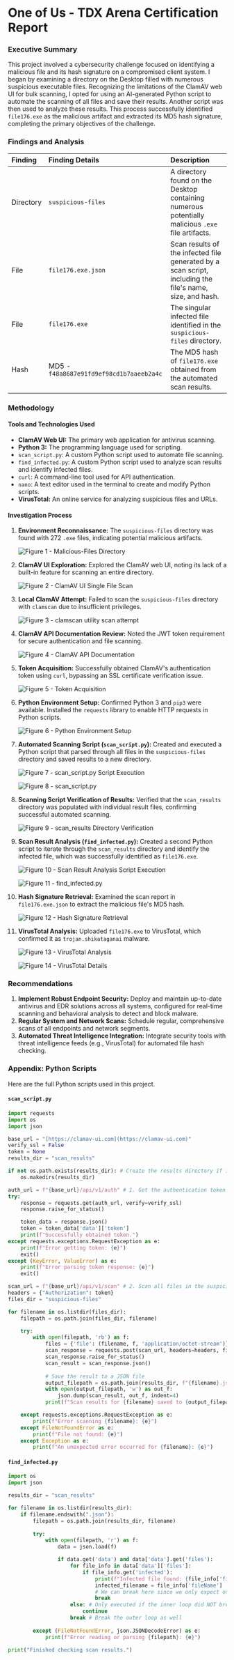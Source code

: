 # One of Us - TDX Arena Certification Report

### Executive Summary

This project involved a cybersecurity challenge focused on identifying a malicious file and its hash signature on a compromised client system. I began by examining a directory on the Desktop filled with numerous suspicious executable files. Recognizing the limitations of the ClamAV web UI for bulk scanning, I opted for using an AI-generated Python script to automate the scanning of all files and save their results. Another script was then used to analyze these results. This process successfully identified `file176.exe` as the malicious artifact and extracted its MD5 hash signature, completing the primary objectives of the challenge.

### Findings and Analysis

| Finding | Finding Details | Description |
| :--- | :--- | :--- |
| Directory | `suspicious-files` | A directory found on the Desktop containing numerous potentially malicious `.exe` file artifacts. |
| File | `file176.exe.json` | Scan results of the infected file generated by a scan script, including the file's name, size, and hash. |
| File | `file176.exe` | The singular infected file identified in the `suspicious-files` directory. |
| Hash | MD5 - `f48a8687e91fd9ef98cd1b7aaeeb2a4c` | The MD5 hash of `file176.exe` obtained from the automated scan results. |

### Methodology

#### Tools and Technologies Used

* **ClamAV Web UI:** The primary web application for antivirus scanning.
* **Python 3:** The programming language used for scripting.
* `scan_script.py`: A custom Python script used to automate file scanning.
* `find_infected.py`: A custom Python script used to analyze scan results and identify infected files.
* `curl`: A command-line tool used for API authentication.
* `nano`: A text editor used in the terminal to create and modify Python scripts.
* **VirusTotal:** An online service for analyzing suspicious files and URLs.

#### Investigation Process

1.  **Environment Reconnaissance:** The `suspicious-files` directory was found with 272 `.exe` files, indicating potential malicious artifacts.

    ![Figure 1 - Malicious-Files Directory](https://github.com/iagsalazar1-cs/Cybersecurity-Incident-Response/blob/main/01-One-of-Us/Images/Figure01_Malicious_Files_Directory.png)
  
2.  **ClamAV UI Exploration:** Explored the ClamAV web UI, noting its lack of a built-in feature for scanning an entire directory.

    ![Figure 2 - ClamAV UI Single File Scan](https://github.com/iagsalazar1-cs/Cybersecurity-Incident-Response/blob/main/01-One-of-Us/Images/Figure02_ClamAV_UI_Single_File_Scan.png)
  
3.  **Local ClamAV Attempt:** Failed to scan the `suspicious-files` directory with `clamscan` due to insufficient privileges.

    ![Figure 3 - clamscan utility scan attempt](https://github.com/iagsalazar1-cs/Cybersecurity-Incident-Response/blob/main/01-One-of-Us/Images/Figure03_clamscan_utility_scan_attempt.png)

4.  **ClamAV API Documentation Review:** Noted the JWT token requirement for secure authentication and file scanning.

    ![Figure 4 - ClamAV API Documentation](https://github.com/iagsalazar1-cs/Cybersecurity-Incident-Response/blob/main/01-One-of-Us/Images/Figure04_ClamAV_API_Documentation.png)

5.  **Token Acquisition:** Successfully obtained ClamAV's authentication token using `curl`, bypassing an SSL certificate verification issue.

    ![Figure 5 - Token Acquisition](https://github.com/iagsalazar1-cs/Cybersecurity-Incident-Response/blob/main/01-One-of-Us/Images/Figure05_Token_Acquisition.png)

6.  **Python Environment Setup:** Confirmed Python 3 and `pip3` were available. Installed the `requests` library to enable HTTP requests in Python scripts.

    ![Figure 6 - Python Environment Setup](https://github.com/iagsalazar1-cs/Cybersecurity-Incident-Response/blob/main/01-One-of-Us/Images/Figure06_Python_Environment_Setup.png)

7.  **Automated Scanning Script (`scan_script.py`):** Created and executed a Python script that parsed through all files in the `suspicious-files` directory and saved results to a new directory.

    ![Figure 7 - scan_script.py Script Execution](https://github.com/iagsalazar1-cs/Cybersecurity-Incident-Response/blob/main/01-One-of-Us/Images/Figure07_scan_script_py_Script_Execution.png)

    ![Figure 8 - scan_script.py]([path/to/your-image-8.png](https://github.com/iagsalazar1-cs/Cybersecurity-Incident-Response/blob/main/01-One-of-Us/Images/Figure08_scan_script_py.png))

8.  **Scanning Script Verification of Results:** Verified that the `scan_results` directory was populated with individual result files, confirming successful automated scanning.

    ![Figure 9 - scan_results Directory Verification](https://github.com/iagsalazar1-cs/Cybersecurity-Incident-Response/blob/main/01-One-of-Us/Images/Figure09_scan_results_Directory_Verification.png)

9.  **Scan Result Analysis (`find_infected.py`):** Created a second Python script to iterate through the `scan_results` directory and identify the infected file, which was successfully identified as `file176.exe`.

    ![Figure 10 - Scan Result Analysis Script Execution](https://github.com/iagsalazar1-cs/Cybersecurity-Incident-Response/blob/main/01-One-of-Us/Images/Figure10_Scan_Result_Analysis_Script_Execution.png)

    ![Figure 11 - find_infected.py](https://github.com/iagsalazar1-cs/Cybersecurity-Incident-Response/blob/main/01-One-of-Us/Images/Figure11_find_infected_py.png)

10. **Hash Signature Retrieval:** Examined the scan report in `file176.exe.json` to extract the malicious file's MD5 hash.

    ![Figure 12 - Hash Signature Retrieval](https://github.com/iagsalazar1-cs/Cybersecurity-Incident-Response/blob/main/01-One-of-Us/Images/Figure12_Hash_Signature_Retrieval.png)
  
11. **VirusTotal Analysis:** Uploaded `file176.exe` to VirusTotal, which confirmed it as `trojan.shikataganai` malware.

    ![Figure 13 - VirusTotal Analysis](https://github.com/iagsalazar1-cs/Cybersecurity-Incident-Response/blob/main/01-One-of-Us/Images/Figure13_VirusTotal_Analysis.png)

    ![Figure 14 - VirusTotal Details](https://github.com/iagsalazar1-cs/Cybersecurity-Incident-Response/blob/main/01-One-of-Us/Images/Figure14_VirusTotal_Details.png)

### Recommendations

1.  **Implement Robust Endpoint Security:** Deploy and maintain up-to-date antivirus and EDR solutions across all systems, configured for real-time scanning and behavioral analysis to detect and block malware.
2.  **Regular System and Network Scans:** Schedule regular, comprehensive scans of all endpoints and network segments.
3.  **Automated Threat Intelligence Integration:** Integrate security tools with threat intelligence feeds (e.g., VirusTotal) for automated file hash checking.

### Appendix: Python Scripts

Here are the full Python scripts used in this project.

#### `scan_script.py`

```python
import requests
import os
import json

base_url = "[https://clamav-ui.com](https://clamav-ui.com)"
verify_ssl = False
token = None
results_dir = "scan_results"

if not os.path.exists(results_dir): # Create the results directory if it doesn't exist
    os.makedirs(results_dir)

auth_url = f"{base_url}/api/v1/auth" # 1. Get the authentication token
try:
    response = requests.get(auth_url, verify=verify_ssl)
    response.raise_for_status()

    token_data = response.json()
    token = token_data['data']['token']
    print(f"Successfully obtained token.")
except requests.exceptions.RequestException as e:
    print(f"Error getting token: {e}")
    exit()
except (KeyError, ValueError) as e:
    print(f"Error parsing token response: {e}")
    exit()

scan_url = f"{base_url}/api/v1/scan" # 2. Scan all files in the suspicious-files directory
headers = {"Authorization": token}
files_dir = "suspicious-files"

for filename in os.listdir(files_dir):
    filepath = os.path.join(files_dir, filename)

    try:
        with open(filepath, 'rb') as f:
            files = {'file': (filename, f, 'application/octet-stream')}
            scan_response = requests.post(scan_url, headers=headers, files=files, verify=verify_ssl)
            scan_response.raise_for_status()
            scan_result = scan_response.json()
            
            # Save the result to a JSON file
            output_filepath = os.path.join(results_dir, f"{filename}.json")
            with open(output_filepath, 'w') as out_f:
                json.dump(scan_result, out_f, indent=4)
            print(f"Scan results for {filename} saved to {output_filepath}")

    except requests.exceptions.RequestException as e:
        print(f"Error scanning {filename}: {e}")
    except FileNotFoundError as e:
        print(f"File not found: {e}")
    except Exception as e:
        print(f"An unexpected error occurred for {filename}: {e}")
```

#### `find_infected.py`

```Python
import os
import json

results_dir = "scan_results"

for filename in os.listdir(results_dir):
    if filename.endswith(".json"):
        filepath = os.path.join(results_dir, filename)
        
        try:
            with open(filepath, 'r') as f:
                data = json.load(f)

                if data.get('data') and data['data'].get('files'):
                    for file_info in data['data']['files']:
                        if file_info.get('infected'):
                            print(f"Infected file found: {file_info['fileName']}")
                            infected_filename = file_info['fileName']
                            # We can break here since we only expect one infected file
                            break
                    else: # Only executed if the inner loop did NOT break
                        continue
                    break # Break the outer loop as well
        
        except (FileNotFoundError, json.JSONDecodeError) as e:
            print(f"Error reading or parsing {filepath}: {e}")

print("Finished checking scan results.")
```
